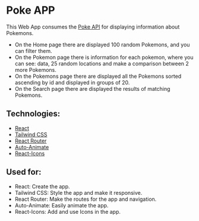 # Poke APP

This Web App consumes the [Poke API](https://pokeapi.co/) for displaying information about Pokemons.

- On the Home page there are displayed 100 random Pokemons, and you can filter them.
- On the Pokemon page there is information for each pokemon, where you can see: data, 25 random locations and make a comparison between 2 more Pokemons.
- On the Pokemons page there are displayed all the Pokemons sorted ascending by id and displayed in groups of 20.
- On the Search page there are displayed the results of matching Pokemons.

## Technologies:

- [React](https://create-react-app.dev/)
- [Tailwind CSS](https://tailwindcss.com/)
- [React Router](https://reactrouter.com/)
- [Auto-Animate](https://auto-animate.formkit.com/)
- [React-Icons](https://react-icons.github.io/react-icons)

## Used for:

- React: Create the app.
- Tailwind CSS: Style the app and make it responsive.
- React Router: Make the routes for the app and navigation.
- Auto-Animate: Easily animate the app.
- React-Icons: Add and use Icons in the app.
